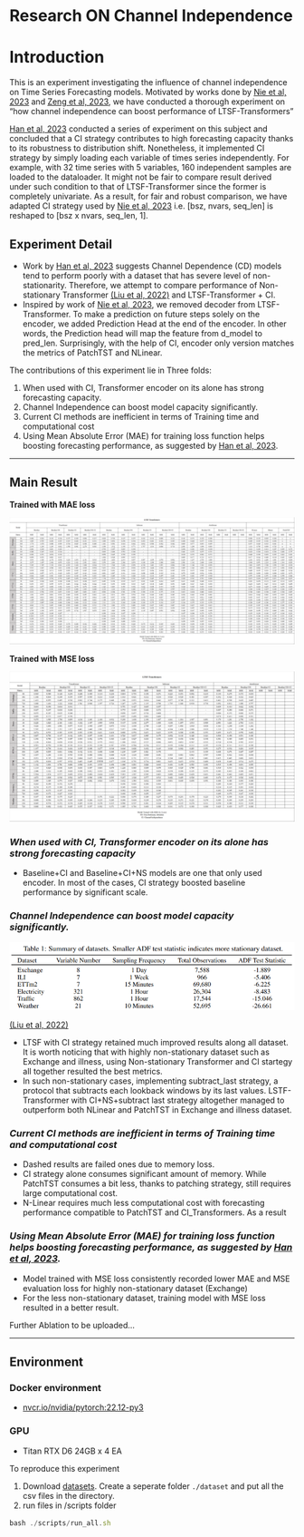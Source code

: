 # Research ON Channel Independence

# Introduction

This is an experiment investigating the influence of channel independence on Time Series Forecasting models. Motivated by works done by [Nie et al, 2023](https://arxiv.org/abs/2211.14730) and [Zeng et al, 2023](https://arxiv.org/abs/2205.13504), we have conducted a thorough experiment on “how channel independence can boost performance of LTSF-Transformers” 

[Han et al, 2023](https://arxiv.org/abs/2304.05206) conducted a series of experiment on this subject and concluded that a CI strategy contributes to high forecasting capacity thanks to its robustness to distribution shift. Nonetheless, it implemented CI strategy by simply loading each variable of times series independently. For example, with 32 time series with 5 variables, 160 independent samples are loaded to the dataloader. It might not be fair to compare result derived under such condition to that of LTSF-Transformer since the former is completely univariate. As a result, for fair and robust comparison, we have adapted CI strategy used by [Nie et al, 2023](https://arxiv.org/abs/2211.14730) i.e. [bsz, nvars, seq_len] is reshaped to [bsz x nvars, seq_len, 1]. 

## Experiment Detail

- Work by [Han et al, 2023](https://arxiv.org/abs/2304.05206) suggests Channel Dependence (CD) models tend to perform poorly with a dataset that has severe level of non-stationarity. Therefore, we attempt to compare performance of Non-stationary Transformer [(Liu et al, 2022)](https://arxiv.org/abs/2205.14415) and LTSF-Transformer + CI.
- Inspired by work of [Nie et al, 2023](https://arxiv.org/abs/2211.14730), we removed decoder from LTSF-Transformer. To make a prediction on future steps solely on the encoder, we added Prediction Head at the end of the encoder. In other words, the Prediction head will map the feature from d_model to pred_len. Surprisingly, with the help of CI, encoder only version matches the metrics of PatchTST and NLinear.

The contributions of this experiment lie in Three folds:

1. When used with CI, Transformer encoder on its alone has strong forecasting capacity.
2. Channel Independence can boost model capacity significantly.
3. Current CI methods are inefficient in terms of Training time and computational cost
4. Using Mean Absolute Error (MAE) for training loss function helps boosting forecasting performance, as suggested by [Han et al, 2023](https://arxiv.org/abs/2304.05206). 

---

## Main Result

**Trained with MAE loss**

![Untitled](./img/Untitled.png)

**Trained with MSE loss**

![Untitled](./img/Untitled%201.png)

### *When used with CI, Transformer encoder on its alone has strong forecasting capacity*

- Baseline+CI and Baseline+CI+NS models are one that only used encoder. In most of the cases, CI strategy boosted baseline performance by significant scale.

### *Channel Independence can boost model capacity significantly.*

![[(Liu et al, 2022)](https://arxiv.org/abs/2205.14415) ](./img/Untitled%202.png)

[(Liu et al, 2022)](https://arxiv.org/abs/2205.14415) 

- LTSF with CI strategy retained much improved results along all dataset. It is worth noticing that with highly non-stationary dataset such as Exchange and illness, using Non-stationary Transformer and CI startegy all together resulted the best metrics.
- In such non-stationary cases, implementing subtract_last strategy, a protocol that subtracts each lookback windows by its last values. LSTF-Transformer with CI+NS+subtract last strategy altogether managed to outperform both NLinear and PatchTST in Exchange and illness dataset.

### *Current CI methods are inefficient in terms of Training time and computational cost*

- Dashed results are failed ones due to memory loss.
- CI strategy alone consumes significant amount of memory. While PatchTST consumes a bit less, thanks to patching strategy, still requires large computational cost.
- N-Linear requires much less computational cost with forecasting performance compatible to PatchTST and CI_Transformers. As a result

### *Using Mean Absolute Error (MAE) for training loss function helps boosting forecasting performance, as suggested by [Han et al, 2023](https://arxiv.org/abs/2304.05206).*

- Model trained with MSE loss consistently recorded lower MAE and MSE evaluation loss for highly non-stationary dataset (Exchange)
- For the less non-stationary dataset, training model with MSE loss resulted in a better result.

Further Ablation to be uploaded…

---

## Environment

### Docker environment

- [nvcr.io/nvidia/pytorch:22.12-py3](https://catalog.ngc.nvidia.com/orgs/nvidia/containers/pytorch/tags)

### GPU

- Titan RTX D6 24GB x 4 EA

To reproduce this experiment

1. Download [datasets](https://drive.google.com/drive/folders/1ZOYpTUa82_jCcxIdTmyr0LXQfvaM9vIy). Create a seperate folder `./dataset` and put all the csv files in the directory.
2. run files in /scripts folder

```jsx
bash ./scripts/run_all.sh
```
